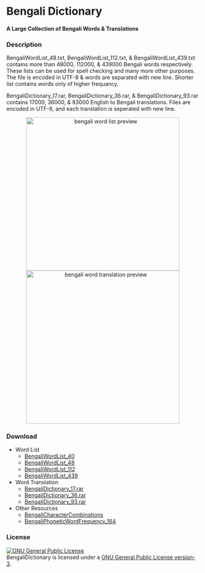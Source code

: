 # Bengali Dictionary
#### A Large Collection of Bengali Words & Translations

### Description

BengaliWordList\_48.txt, BengaliWordList\_112.txt, & BengaliWordList\_439.txt contains more than 48000, 112000, & 439000 Bengali words respectively. These lists can be used for spell checking and many more other purposes. The file is encoded in UTF-8 & words are separated with new line. Shorter list contains words only of higher frequancy.

BengaliDictionary\_17.rar, BengaliDictionary\_36.rar, & BengaliDictionary\_93.rar contains 17000, 36000, & 93000 English to Bengali translations. Files are encoded in UTF-8, and each translation is seperated with new line.

<div align="center">
  <img src="https://cloud.githubusercontent.com/assets/5456665/19994067/c1d80750-a274-11e6-8160-2af151f5e966.png" height="400" width=auto title="bengali word list preview" />
  <img src="https://cloud.githubusercontent.com/assets/5456665/20518189/6de784c4-b0c8-11e6-900b-34d5338088be.png" height="400" width=auto title="bengali word translation preview" />
</div>
 
### Download
- Word List
  - [BengaliWordList\_40](https://github.com/MinhasKamal/BengaliDictionary/raw/download/BengaliWordList_40.rar)
  - [BengaliWordList\_48](https://github.com/MinhasKamal/BengaliDictionary/raw/download/BengaliWordList_48.rar)
  - [BengaliWordList\_112](https://github.com/MinhasKamal/BengaliDictionary/raw/download/BengaliWordList_112.rar)
  - [BengaliWordList\_439](https://github.com/MinhasKamal/BengaliDictionary/raw/download/BengaliWordList_439.rar)
- Word Translation
  - [BengaliDictionary\_17.rar](https://github.com/MinhasKamal/BengaliDictionary/raw/download/BengaliDictionary_17.rar)
  - [BengaliDictionary\_36.rar](https://github.com/MinhasKamal/BengaliDictionary/raw/download/BengaliDictionary_36.rar)
  - [BengaliDictionary\_93.rar](https://github.com/MinhasKamal/BengaliDictionary/raw/download/BengaliDictionary_93.rar)
- Other Resources
  - [BengaliCharacterCombinations](https://github.com/MinhasKamal/BengaliDictionary/raw/download/BengaliCharacterCombinations.rar)
  - [BengaliPhoneticWordFrequency\_164](https://github.com/MinhasKamal/BengaliDictionary/raw/download/BengaliPhoneticWordFrequency_164.rar)

### License
<a rel="license" href="http://www.gnu.org/licenses/gpl.html"><img alt="GNU General Public License" style="border-width:0" src="http://www.gnu.org/graphics/gplv3-88x31.png" /></a><br/>BengaliDictionary is licensed under a <a rel="license" href="http://www.gnu.org/licenses/gpl.html">GNU General Public License version-3</a>.
